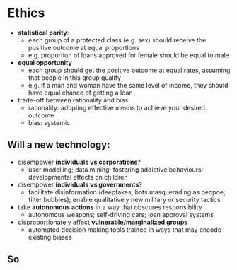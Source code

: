 # Ethics
- **statistical parity**:
	- each group of a protected class (e.g. sex) should receive the positive outcome at equal proportions
	- e.g. proportion of loans approved for female should be equal to male
- **equal opportunity**
	- each group should get the positive outcome at equal rates, assuming that people in this group qualify
	- e.g. if a man and woman have the same level of income, they should have equal chance of getting a loan
- trade-off between rationality and bias
	- rationality: adopting effective means to achieve your desired outcome
	- bias: systemic
## Will a new technology:
- disempower **individuals vs corporations**?
	- user modelling; data mining; fostering addictive behaviours; developmental effects on children
- disempower **individuals vs governments**?
	- facilitate disinformation (deepfakes, bots masquerading as peopoe; filter bubbles); enable qualitatively new military or security tactics
- take **autonomous actions** in a way that obscures responsibility
	- autonomous weapons; self-driving cars; loan approval systems
- disproportionately affect **vulnerable/marginalized groups**
	- automated decision making tools trained in ways that may encode existing biases
## So